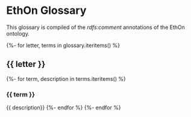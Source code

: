 # EthOn Glossary
This glossary is compiled of the _rdfs:comment_ annotations of the EthOn ontology.

{%- for letter, terms in glossary.iteritems() %}
## {{ letter }}
{%- for term, description in terms.iteritems() %}
### {{ term }}
{{ description}}
{%- endfor %}
{%- endfor %}